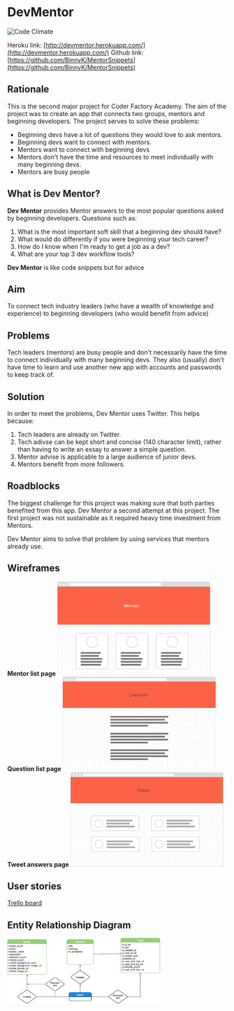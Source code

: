 # DevMentor

![Code Climate](https://codeclimate.com/github/BinnyK/MentorSnippets)


Heroku link: [http://devmentor.herokuapp.com/](http://devmentor.herokuapp.com/)
Github link: [https://github.com/BinnyK/MentorSnippets](https://github.com/BinnyK/MentorSnippets)

## Rationale

This is the second major project for Coder Factory Academy. The aim of the project was to create an app that connects two groups, mentors and beginning developers. The project serves to solve these problems:

- Beginning devs have a lot of questions they would love to ask mentors.
- Beginning devs want to connect with mentors.
- Mentors want to connect with beginning devs
- Mentors don't have the time and resources to meet individually with many beginning devs.
- Mentors are busy people

## What is Dev Mentor?

**Dev Mentor** provides Mentor answers to the most popular questions asked by beginning developers. Questions such as:

  1. What is the most important soft skill that a beginning dev should have?
  2. What would do differently if you were beginning your tech career?
  3. How do I know when I'm ready to get a job as a dev?
  4. What are your top 3 dev workflow tools?

**Dev Mentor** is like code snippets but for advice

## Aim

To connect tech industry leaders (who have a wealth of knowledge and experience) to beginning developers (who would benefit from advice)

## Problems

Tech leaders (mentors) are busy people and don't necessarily have the time to connect individually with many beginning devs. They also (usually) don't have time to learn and use another new app with accounts and passwords to keep track of.

## Solution

In order to meet the problems, Dev Mentor uses Twitter. This helps because:

  1. Tech leaders are already on Twitter.
  2. Tech adivse can be kept short and concise (140 character limit), rather than having to write an essay to answer a simple question.
  3. Mentor advise is applicable to a large audience of junior devs.
  4. Mentors benefit from more followers.

## Roadblocks

The biggest challenge for this project was making sure that both parties benefited from this app. Dev Mentor a second attempt at this project. The first project was not sustainable as it required heavy time investment from Mentors.

Dev Mentor aims to solve that problem by using services that mentors already use.

## Wireframes

**Mentor list page**
<img src="process/wireframe-mentor.png" alt="wireframe" style="width: 350px;"/>
**Question list page**
<img src="process/wireframe-question.png" alt="wireframe" style="width: 350px;"/>
**Tweet answers page**
<img src="process/wireframe-tweet.png" alt="wireframe" style="width: 350px;"/>

## User stories

[Trello board](https://trello.com/b/NuJasHA4/dev-mentor)


## Entity Relationship Diagram

<img src="process/ERD.png" alt="ERD" style="width: 350px;"/>



